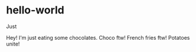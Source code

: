 # hello-world
Just

Hey! I'm just eating some chocolates. Choco ftw!
French fries ftw!
Potatoes unite!
